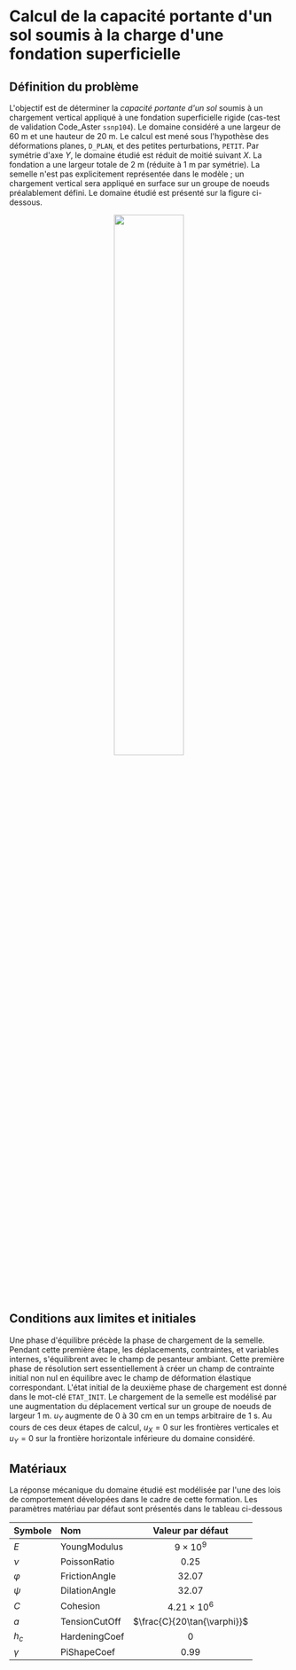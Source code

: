 # Calcul de la capacité portante d'un sol soumis à la charge d'une fondation superficielle

## Définition du problème

L'objectif est de déterminer la *capacité portante d'un sol* soumis à un chargement vertical appliqué à une fondation superficielle rigide (cas-test de validation Code_Aster `ssnp104`). Le domaine considéré a une largeur de $60$&nbsp;m et une hauteur de $20$&nbsp;m. Le calcul est mené sous l'hypothèse des déformations planes, `D_PLAN`, et des petites perturbations, `PETIT`. Par symétrie d'axe $Y$, le domaine étudié est réduit de moitié suivant $X$. La fondation a une largeur totale de $2$&nbsp;m (réduite à $1$&nbsp;m par symétrie). La semelle n'est pas explicitement représentée dans le modèle&nbsp;; un chargement vertical sera appliqué en surface sur un groupe de noeuds préalablement défini. Le domaine étudié est présenté sur la figure ci-dessous.

<p align="center">
  <img width="50%" src="https://user-images.githubusercontent.com/68728185/194474070-91ea2f9a-ea4f-4d08-a7fe-c0074b4608b8.png">
</p>

## Conditions aux limites et initiales

Une phase d'équilibre précède la phase de chargement de la semelle. Pendant cette première étape, les déplacements, contraintes, et variables internes, s'équilibrent avec le champ de pesanteur ambiant. Cette première phase de résolution sert essentiellement à créer un champ de contrainte initial non nul en équilibre avec le champ de déformation élastique correspondant. L'état initial de la deuxième phase de chargement est donné dans le mot-clé `ETAT_INIT`. Le chargement de la semelle est modélisé par une augmentation du déplacement vertical sur un groupe de noeuds de largeur 1&nbsp;m. $u_Y$ augmente de $0$ à $30$&nbsp;cm en un temps arbitraire de $1$&nbsp;s. Au cours de ces deux étapes de calcul, ${u_X=0}$ sur les frontières verticales et ${u_Y=0}$ sur la frontière horizontale inférieure du domaine considéré.

## Matériaux

La réponse mécanique du domaine étudié est modélisée par l'une des lois de comportement dévelopées dans le cadre de cette formation. Les paramètres matériau par défaut sont présentés dans le tableau ci-dessous

<center>

| Symbole   | Nom           | Valeur par défaut           |
|  :----    | :----         | :----:                      |
| $E$       | YoungModulus  | $9\times 10^9$              |
| $\nu$     | PoissonRatio  | $0.25$                      |
| $\varphi$ | FrictionAngle | $32.07$                     |
| $\psi$    | DilationAngle | $32.07$                     |
| $C$       | Cohesion      | $4.21\times 10^6$           |
| $a$       | TensionCutOff | $\frac{C}{20\tan{\varphi}}$ |
| $h_c$     | HardeningCoef | $0$                         |
| $\gamma$  | PiShapeCoef   | $0.99$                      |

</center>

 
